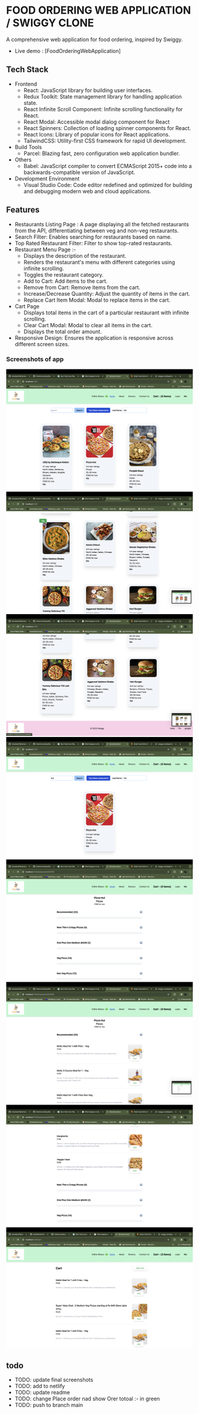 # FOOD ORDERING WEB APPLICATION / SWIGGY CLONE

A comprehensive web application for food ordering, inspired by Swiggy.

- Live demo : [FoodOrderingWebApplication]

## Tech Stack
- Frontend
   - React: JavaScript library for building user interfaces.
   - Redux Toolkit: State management library for handling application state.
   - React Infinite Scroll Component: Infinite scrolling functionality for React.
   - React Modal: Accessible modal dialog component for React
   - React Spinners: Collection of loading spinner components for React.
   - React Icons: Library of popular icons for React applications.
   - TailwindCSS: Utility-first CSS framework for rapid UI development.
- Build Tools
   - Parcel: Blazing fast, zero configuration web application bundler.
- Others
   - Babel: JavaScript compiler to convert ECMAScript 2015+ code into a backwards-compatible version of JavaScript.
- Development Environment
   - Visual Studio Code: Code editor redefined and optimized for building and debugging modern web and cloud applications.

## Features
- Restaurants Listing Page : A page displaying all the fetched restaurants from the API, differentiating between veg and non-veg restaurants.
- Search Filter: Enables searching for restaurants based on name.
- Top Rated Restaurant Filter: Filter to show top-rated restaurants.
- Restaurant Menu Page :-
   - Displays the description of the restaurant.
   - Renders the restaurant's menu with different categories using infinite scrolling.
   - Toggles the restaurant category.
   - Add to Cart: Add items to the cart.
   - Remove from Cart: Remove items from the cart.
   - Increase/Decrease Quantity: Adjust the quantity of items in the cart.
   - Replace Cart Item Modal: Modal to replace items in the cart.
- Cart Page
   - Displays total items in the cart of a particular restaurant with infinite scrolling.
   - Clear Cart Modal: Modal to clear all items in the cart.
   - Displays the total order amount.
- Responsive Design: Ensures the application is responsive across different screen sizes.




### Screenshots of app

![Alt text](./assets/images/ss1.png)
![Alt text](./assets/images/ss2.png)
![Alt text](./assets/images/ss3.png)
![Alt text](./assets/images/ss4.png)
![Alt text](./assets/images/ss5.png)
![Alt text](./assets/images/ss6.png)
![Alt text](./assets/images/ss7.png)
![Alt text](./assets/images/ss8.png)

## todo

- TODO: update final screenshots
- TODO: add to netlify
- TODO: update readme
- TODO: change Place order nad show Orer totoal :- in green
- TODO: push to branch main



